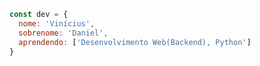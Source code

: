 ```js
const dev = {
  nome: 'Vinícius',
  sobrenome: 'Daniel',
  aprendendo: ['Desenvolvimento Web(Backend), Python']
}
```
<!---
vini-devizin/vini-devizin is a ✨ special ✨ repository because its `README.md` (this file) appears on your GitHub profile.
You can click the Preview link to take a look at your changes.
--->
